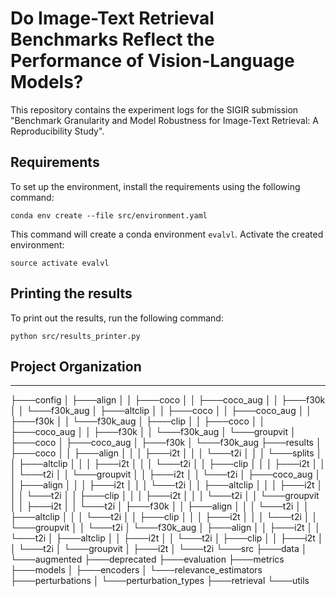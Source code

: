 # Do Image-Text Retrieval Benchmarks Reflect the Performance of Vision-Language Models?

This repository contains the experiment logs for the SIGIR submission "Benchmark Granularity and Model Robustness for Image-Text Retrieval: A Reproducibility Study".


## Requirements

To set up the environment, install the requirements using the following command:

```angular2html
conda env create --file src/environment.yaml
```

This command will create a conda environment `evalvl`. Activate the created environment:

```angular2html
source activate evalvl
```

## Printing the results

To print out the results, run the following command:

```angular2html
python src/results_printer.py
```


## Project Organization
------------
├───config
│   ├───align
│   │   ├───coco
│   │   ├───coco_aug
│   │   ├───f30k
│   │   └───f30k_aug
│   ├───altclip
│   │   ├───coco
│   │   ├───coco_aug
│   │   ├───f30k
│   │   └───f30k_aug
│   ├───clip
│   │   ├───coco
│   │   ├───coco_aug
│   │   ├───f30k
│   │   └───f30k_aug
│   └───groupvit
│       ├───coco
│       ├───coco_aug
│       ├───f30k
│       └───f30k_aug
├───results
│   ├───coco
│   │   ├───align
│   │   │   ├───i2t
│   │   │   └───t2i
│   │   │       └───splits
│   │   ├───altclip
│   │   │   ├───i2t
│   │   │   └───t2i
│   │   ├───clip
│   │   │   ├───i2t
│   │   │   └───t2i
│   │   └───groupvit
│   │       ├───i2t
│   │       └───t2i
│   ├───coco_aug
│   │   ├───align
│   │   │   ├───i2t
│   │   │   └───t2i
│   │   ├───altclip
│   │   │   ├───i2t
│   │   │   └───t2i
│   │   ├───clip
│   │   │   ├───i2t
│   │   │   └───t2i
│   │   └───groupvit
│   │       ├───i2t
│   │       └───t2i
│   ├───f30k
│   │   ├───align
│   │   │   └───t2i
│   │   ├───altclip
│   │   │   └───t2i
│   │   ├───clip
│   │   │   ├───i2t
│   │   │   └───t2i
│   │   └───groupvit
│   │       └───t2i
│   └───f30k_aug
│       ├───align
│       │   ├───i2t
│       │   └───t2i
│       ├───altclip
│       │   ├───i2t
│       │   └───t2i
│       ├───clip
│       │   ├───i2t
│       │   └───t2i
│       └───groupvit
│           ├───i2t
│           └───t2i
└───src
    ├───data
    │   └───augmented
    ├───deprecated
    ├───evaluation
    ├───metrics
    ├───models
    │   ├───encoders
    │   └───relevance_estimators
    ├───perturbations
    │   └───perturbation_types
    ├───retrieval
    └───utils
```